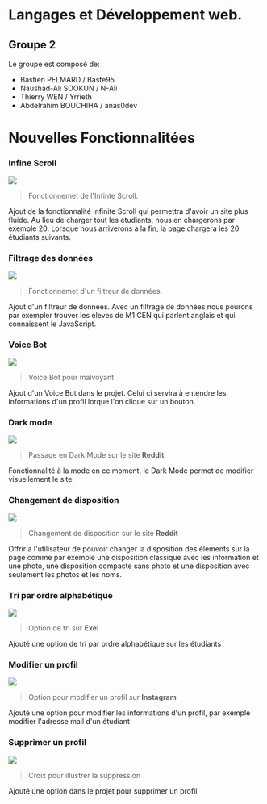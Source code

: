 # Langages et Développement web.
## Groupe 2
Le groupe est composé de:
  - Bastien PELMARD / Baste95
  - Naushad-Ali SOOKUN / N-Ali
  - Thierry WEN / Yrrieth
  - Abdelrahim BOUCHIHA / anas0dev

# Nouvelles Fonctionnalitées
### Infine Scroll

![](https://i1.wp.com/cdn-images-1.medium.com/max/1600/1*yZugJe-acCtHX7e2r71YKw.gif?ssl=1)
> Fonctionnemet de l'Infinte Scroll.

Ajout de la fonctionnalité Infinite Scroll qui permettra d'avoir un site plus fluide. 
Au lieu de charger tout les étudiants, nous en chargerons par exemple 20. Lorsque nous arriverons à la fin, la page chargera les 20 étudiants suivants.

### Filtrage des données

![](https://www.codeur.com/blog/wp-content/uploads/2017/03/filtre-design-ecommerce.gif)
> Fonctionnemet d'un filtreur de données.

Ajout d'un filtreur de données.
Avec un filtrage de données nous pourons par exempler trouver les éleves de M1 CEN qui parlent anglais et qui connaissent le JavaScript.

### Voice Bot

![](https://sereneo.com/wp-content/uploads/2018/10/Voicebotbleuclair440x220.png)
> Voice Bot pour malvoyant

Ajout d'un Voice Bot dans le projet.
Celui ci servira à entendre les informations d'un profil lorque l'on clique sur un bouton.

### Dark mode

![](https://cdn.vox-cdn.com/thumbor/s8YGp23tYl_XdDpHMQieJvGt4bc=/0x0:764x422/1200x800/filters:focal(631x144:753x266):no_upscale()/cdn.vox-cdn.com/uploads/chorus_image/image/59849165/BF5E7325_709C_4BE3_BDDD_6AA50A7FF4E4.0.gif)
> Passage en Dark Mode sur le site **Reddit**

Fonctionnalité à la mode en ce moment, le Dark Mode permet de modifier visuellement le site.

### Changement de disposition

![](https://i.imgur.com/PjSmbyW.png)
> Changement de disposition sur le site **Reddit**

Offrir a l'utilisateur de pouvoir changer la disposition des élements sur la page comme par exemple une disposition classique avec les information et une photo, une disposition compacte sans photo et une disposition avec seulement les photos et les noms.

### Tri par ordre alphabétique

![](https://cdn.guidingtech.com/imager/assets/198713/sort-list-in-alphabetical-order-in-MS-Excel_4d470f76dc99e18ad75087b1b8410ea9.png?1530256464)
> Option de tri sur **Exel**

Ajouté une option de tri par ordre alphabétique sur les étudiants


### Modifier un profil

![](https://www.notuxedo.com/wp-content/uploads/2019/07/modifier-profil-instagram.jpg)
> Option pour modifier un profil sur **Instagram**

Ajouté une option pour modifier les informations d'un profil, par exemple modifier l'adresse mail d'un étudiant 

### Supprimer un profil

![](https://cdn.pixabay.com/photo/2013/07/13/12/32/forbidden-159816_960_720.png)
> Croix pour illustrer la suppression 

Ajouté une option dans le projet pour supprimer un profil 
